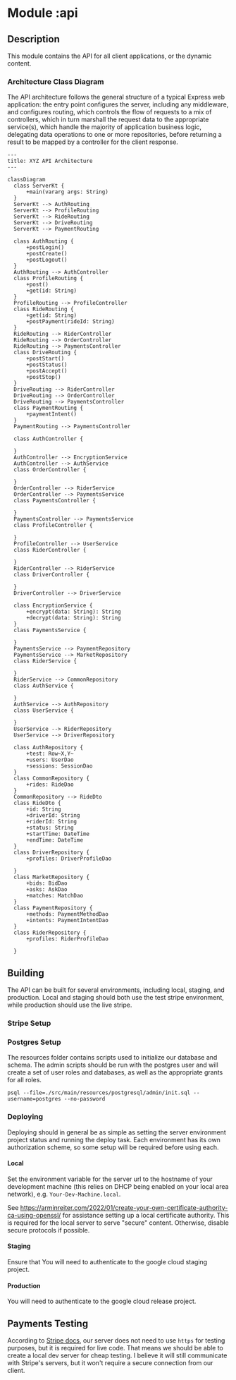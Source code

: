 # Module :api

## Description
This module contains the API for all client applications, or the dynamic content.

### Architecture Class Diagram
The API architecture follows the general structure of a typical Express
web application: the entry point configures the server, including any
middleware, and configures routing, which controls the flow of requests
to a mix of controllers, which in turn marshall the request data to the
appropriate service(s), which handle the majority of application
business logic, delegating data operations to one or more repositories,
before returning a result to be mapped by a controller for the client
response.

```mermaid
---
title: XYZ API Architecture
---

classDiagram
  class ServerKt {
      +main(vararg args: String)
  }
  ServerKt --> AuthRouting
  ServerKt --> ProfileRouting
  ServerKt --> RideRouting
  ServerKt --> DriveRouting
  ServerKt --> PaymentRouting
  
  class AuthRouting {
      +postLogin()
      +postCreate()
      +postLogout()
  }
  AuthRouting --> AuthController
  class ProfileRouting {
      +post()
      +get(id: String)
  }
  ProfileRouting --> ProfileController
  class RideRouting {
      +get(id: String)
      +postPayment(rideId: String)
  }
  RideRouting --> RiderController
  RideRouting --> OrderController
  RideRouting --> PaymentsController
  class DriveRouting {
      +postStart()
      +postStatus()
      +postAccept()
      +postStop()
  }
  DriveRouting --> RiderController
  DriveRouting --> OrderController
  DriveRouting --> PaymentsController
  class PaymentRouting {
      +paymentIntent()
  }
  PaymentRouting --> PaymentsController

  class AuthController {
      
  }
  AuthController --> EncryptionService
  AuthController --> AuthService
  class OrderController {
      
  }
  OrderController --> RiderService
  OrderController --> PaymentsService
  class PaymentsController {
      
  }
  PaymentsController --> PaymentsService
  class ProfileController { 
      
  }
  ProfileController --> UserService
  class RiderController {
      
  }
  RiderController --> RiderService
  class DriverController {
      
  }
  DriverController --> DriverService
  
  class EncryptionService {
      +encrypt(data: String): String
      +decrypt(data: String): String
  }
  class PaymentsService {
      
  }
  PaymentsService --> PaymentRepository
  PaymentsService --> MarketRepository
  class RiderService {
      
  }
  RiderService --> CommonRepository
  class AuthService {
      
  }
  AuthService --> AuthRepository
  class UserService {
      
  }
  UserService --> RiderRepository
  UserService --> DriverRepository
  
  class AuthRepository {
      +test: Row~X,Y~
      +users: UserDao
      +sessions: SessionDao
  }
  class CommonRepository { 
      +rides: RideDao
  }
  CommonRepository --> RideDto
  class RideDto {
      +id: String
      +driverId: String
      +riderId: String
      +status: String
      +startTime: DateTime
      +endTime: DateTime
  }
  class DriverRepository {
      +profiles: DriverProfileDao
      
  }
  class MarketRepository {
      +bids: BidDao
      +asks: AskDao
      +matches: MatchDao
  }
  class PaymentRepository {
      +methods: PaymentMethodDao
      +intents: PaymentIntentDao
  }
  class RiderRepository {
      +profiles: RiderProfileDao
      
  }

```

## Building
The API can be built for several environments, including local, staging, and production. Local and
staging should both use the test stripe environment, while production should use the live stripe.

### Stripe Setup

### Postgres Setup
The resources folder contains scripts used to initialize our database and schema. The admin scripts
should be run with the postgres user and will create a set of user roles and databases, as well
as the appropriate grants for all roles.

```shell
psql --file=./src/main/resources/postgresql/admin/init.sql --username=postgres --no-password
```

### Deploying
Deploying should in general be as simple as setting the server environment project status and running
the deploy task. Each environment has its own authorization scheme, so some setup will be required
before using each.

#### Local
Set the environment variable for the server url to the hostname of your development machine (this
relies on DHCP being enabled on your local area network), e.g. `Your-Dev-Machine.local`.

See https://arminreiter.com/2022/01/create-your-own-certificate-authority-ca-using-openssl/ for
assistance setting up a local certificate authority. This is required for the local server to
serve "secure" content. Otherwise, disable secure protocols if possible.

#### Staging
Ensure that 
You will need to authenticate to the google cloud staging project.

#### Production
You will need to authenticate to the google cloud release project.

## Payments Testing
According to [Stripe docs](https://docs.stripe.com/payments/accept-a-payment-deferred?platform=web&type=payment#web-collect-payment-details), 
our server does not need to use `https` for testing purposes, but it is required for live code. That
means we should be able to create a local dev server for cheap testing. I believe it will still
communicate with Stripe's servers, but it won't require a secure connection from our client.

